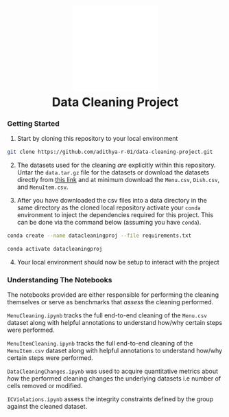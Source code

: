 <h1 align="center" style="border-bottom: none">
    <a href="https://prometheus.io" target="_blank"><img alt="Prometheus" src="./.assets/heading-image.svg"></a><br>Data Cleaning Project
</h1>

### Getting Started

1. Start by cloning this repository to your local environment

```bash
git clone https://github.com/adithya-r-01/data-cleaning-project.git
```

2. The datasets used for the cleaning _are_ explicitly within this repository. Untar the `data.tar.gz` file for the datasets or download the datasets directly from [this link](https://uofi.app.box.com/s/zh2hxfkq0cc6vyftw91nqa4smdpq7ybk) and at minimum download the `Menu.csv`, `Dish.csv`, and `MenuItem.csv`.

3. After you have downloaded the csv files into a data directory in the same directory as the cloned local repository activate your `conda` environment to inject the dependencies required for this project. This can be done via the command below (assuming you have `conda`).

```bash
conda create --name datacleaningproj --file requirements.txt
```
```bash
conda activate datacleaningproj
```

4. Your local environment should now be setup to interact with the project

### Understanding The Notebooks

The notebooks provided are either responsible for performing the cleaning themselves or serve as benchmarks that _assess_ the cleaning performed.

`MenuCleaning.ipynb` tracks the full end-to-end cleaning of the `Menu.csv` dataset along with helpful annotations to understand how/why certain steps were performed.

`MenuItemCleaning.ipynb` tracks the full end-to-end cleaning of the `MenuItem.csv` dataset along with helpful annotations to understand how/why certain steps were performed.

`DataCleaningChanges.ipynb` was used to acquire quantitative metrics about _how_ the performed cleaning changes the underlying datasets i.e number of cells removed or modified.

`ICViolations.ipynb` assess the integrity constraints defined by the group against the cleaned dataset.
